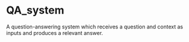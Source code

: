 # QA_system

A question-answering system which receives a question and context as inputs and produces a relevant answer.